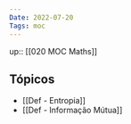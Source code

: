 ```yaml
---
Date: 2022-07-20
Tags: moc 
---
```

up:: [[020 MOC Maths]]

## Tópicos
- [[Def - Entropia]]
- [[Def - Informação Mútua]]
